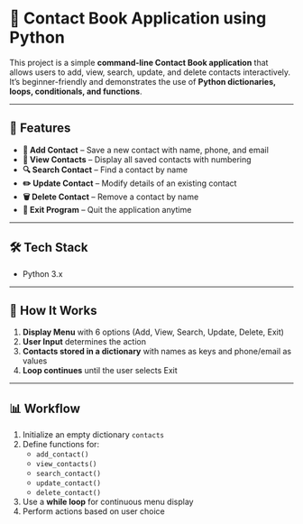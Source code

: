 # 📒 Contact Book Application using Python
 
This project is a simple **command-line Contact Book application** that allows users to add, view, search, update, and delete contacts interactively.  
It’s beginner-friendly and demonstrates the use of **Python dictionaries, loops, conditionals, and functions**.

---

## 🚀 Features

- **👤 Add Contact** – Save a new contact with name, phone, and email  
- **📜 View Contacts** – Display all saved contacts with numbering  
- **🔍 Search Contact** – Find a contact by name  
- **✏️ Update Contact** – Modify details of an existing contact  
- **🗑️ Delete Contact** – Remove a contact by name  
- **🚪 Exit Program** – Quit the application anytime  

---

## 🛠 Tech Stack
- Python 3.x

---

## 📂 How It Works

1. **Display Menu** with 6 options (Add, View, Search, Update, Delete, Exit)  
2. **User Input** determines the action  
3. **Contacts stored in a dictionary** with names as keys and phone/email as values  
4. **Loop continues** until the user selects Exit  

---

## 📊 Workflow

1. Initialize an empty dictionary `contacts`  
2. Define functions for:
   - `add_contact()`
   - `view_contacts()`
   - `search_contact()`
   - `update_contact()`
   - `delete_contact()`
3. Use a **while loop** for continuous menu display  
4. Perform actions based on user choice  


